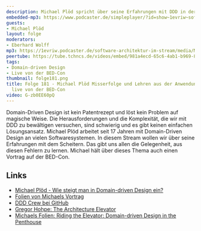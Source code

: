 ```yaml
---
description: Michael Plöd spricht über seine Erfahrungen mit DDD in der Praxis
embedded-mp3: https://www.podcaster.de/simpleplayer/?id=show~1evriw~software-architektur-im-stream~pod-1229195da49c1fbf0e79b80f6&v=1696008454
guests:
- Michael Plöd
layout: folge
moderators:
- Eberhard Wolff
mp3: https://1evriw.podcaster.de/software-architektur-im-stream/media/Misserfolge_und_Lehren_aus_der_Anwendung_von_DDD_-_live_von_der_BED-Con.mp3
peertube: https://tube.tchncs.de/videos/embed/981a4ecd-65c6-4ab1-b969-8bf4a7f122eb
tags:
- Domain-driven Design
- Live von der BED-Con
thumbnail: folge181.png
title: Folge 181 - Michael Plöd Misserfolge und Lehren aus der Anwendung von DDD -
  live von der BED-Con
video: G-zb0EE60pQ
---
```


Domain-Driven Design ist kein Patentrezept und löst kein Problem auf
magische Weise. Die Herausforderungen und die Komplexität, die wir mit
DDD zu bewältigen versuchen, sind schwierig und es gibt keinen
einfachen Lösungsansatz. Michael Plöd arbeitet seit 17 Jahren mit
Domain-Driven Design an vielen Softwaresystemen. In diesem Stream
wollen wir über seine Erfahrungen mit dem Scheitern. Das gibt uns
allen die Gelegenheit, aus diesen Fehlern zu lernen. Michael hält über
dieses Thema auch einen Vortrag auf der BED-Con.

## Links

* [Michael Plöd - Wie steigt man in Domain-driven Design
  ein?](https://software-architektur.tv/2021/11/05/folge90.html)
* [Folien von Michaels
  Vortrag](https://speakerdeck.com/mploed/failures-and-learnings-during-the-adoption-of-ddd)
* [DDD Crew bei GitHub](https://github.com/ddd-crew)
* [Gregor Hohpe: The Architecture
  Elevator](https://architectelevator.com/)
* [Michaels Folien: Riding the Elevator: Domain-driven Design in the Penthouse](https://speakerdeck.com/mploed/riding-the-elevator-domain-driven-design-in-the-penthouse)
